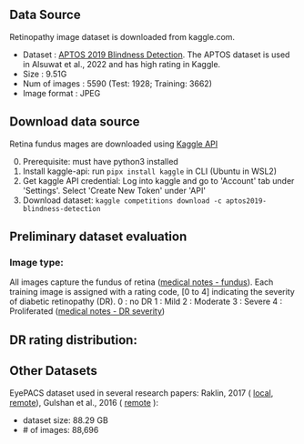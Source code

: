 ## Data Source

Retinopathy image dataset is downloaded from kaggle.com.
- Dataset       : [APTOS 2019 Blindness Detection](https://www.kaggle.com/competitions/aptos2019-blindness-detection/data). The APTOS dataset is used in Alsuwat et al., 2022 and has high rating in Kaggle.
- Size          : 9.51G 
- Num of images : 5590 (Test: 1928; Training: 3662)
- Image format  : JPEG 

## Download data source

Retina fundus mages are downloaded using [Kaggle API](https://github.com/Kaggle/kaggle-api/blob/main/docs/README.md)

0. Prerequisite: must have python3 installed
1. Install kaggle-api: run `pipx install kaggle` in CLI (Ubuntu in WSL2)
2. Get kaggle API credential: Log into kaggle and go to 'Account' tab under 'Settings'. Select 'Create New Token' under 'API'
3. Download dataset: `kaggle competitions download -c aptos2019-blindness-detection`

## Preliminary dataset evaluation
### Image type:
All images capture the fundus of retina ([medical notes - fundus](./notes_medical.md/#fundus)). Each training image is assigned with a rating code, [0 to 4] indicating the severity of diabetic retinopathy (DR). 
0 : no DR
1 : Mild
2 : Moderate
3 : Severe
4 : Proliferated
([medical notes - DR severity](./notes_medical.md/#diabetic-retinopathy-dr-severity))

## DR rating distribution:

## Other Datasets
EyePACS dataset used in several research papers: 
    Raklin, 2017 (
        [local](../papers/dr_detection_through_integration_of_dl_classification.pdf), 
        [remote](https://www.biorxiv.org/content/biorxiv/early/2018/06/19/225508.full.pdf)),
    Gulshan et al., 2016 ( 
        [remote](https://jamanetwork.com/journals/jama/fullarticle/2588763)
    ):
- dataset size: 88.29 GB
- \# of images: 88,696
